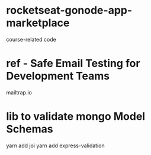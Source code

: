 # rocketseat-gonode-app-marketplace

course-related code

# ref - Safe Email Testing for Development Teams

mailtrap.io

# lib to validate mongo Model Schemas

yarn add joi
yarn add express-validation
